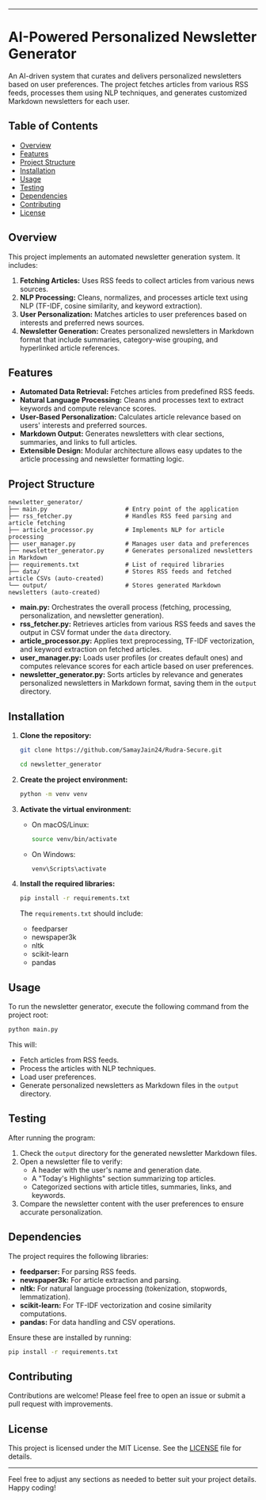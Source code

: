 
---

# AI-Powered Personalized Newsletter Generator

An AI-driven system that curates and delivers personalized newsletters based on user preferences. The project fetches articles from various RSS feeds, processes them using NLP techniques, and generates customized Markdown newsletters for each user.

## Table of Contents

- [Overview](#overview)
- [Features](#features)
- [Project Structure](#project-structure)
- [Installation](#installation)
- [Usage](#usage)
- [Testing](#testing)
- [Dependencies](#dependencies)
- [Contributing](#contributing)
- [License](#license)

## Overview

This project implements an automated newsletter generation system. It includes:

1. **Fetching Articles:** Uses RSS feeds to collect articles from various news sources.
2. **NLP Processing:** Cleans, normalizes, and processes article text using NLP (TF-IDF, cosine similarity, and keyword extraction).
3. **User Personalization:** Matches articles to user preferences based on interests and preferred news sources.
4. **Newsletter Generation:** Creates personalized newsletters in Markdown format that include summaries, category-wise grouping, and hyperlinked article references.

## Features

- **Automated Data Retrieval:** Fetches articles from predefined RSS feeds.
- **Natural Language Processing:** Cleans and processes text to extract keywords and compute relevance scores.
- **User-Based Personalization:** Calculates article relevance based on users' interests and preferred sources.
- **Markdown Output:** Generates newsletters with clear sections, summaries, and links to full articles.
- **Extensible Design:** Modular architecture allows easy updates to the article processing and newsletter formatting logic.

## Project Structure

```
newsletter_generator/
├── main.py                      # Entry point of the application
├── rss_fetcher.py               # Handles RSS feed parsing and article fetching
├── article_processor.py         # Implements NLP for article processing
├── user_manager.py              # Manages user data and preferences
├── newsletter_generator.py      # Generates personalized newsletters in Markdown
├── requirements.txt             # List of required libraries
├── data/                        # Stores RSS feeds and fetched article CSVs (auto-created)
└── output/                      # Stores generated Markdown newsletters (auto-created)
```

- **main.py:** Orchestrates the overall process (fetching, processing, personalization, and newsletter generation).
- **rss_fetcher.py:** Retrieves articles from various RSS feeds and saves the output in CSV format under the `data` directory.
- **article_processor.py:** Applies text preprocessing, TF-IDF vectorization, and keyword extraction on fetched articles.
- **user_manager.py:** Loads user profiles (or creates default ones) and computes relevance scores for each article based on user preferences.
- **newsletter_generator.py:** Sorts articles by relevance and generates personalized newsletters in Markdown format, saving them in the `output` directory.

## Installation

1. **Clone the repository:**

   ```bash
   git clone https://github.com/SamayJain24/Rudra-Secure.git
   
   cd newsletter_generator
   ```

2. **Create the project environment:**

   ```bash
   python -m venv venv
   ```

3. **Activate the virtual environment:**

   - On macOS/Linux:
     ```bash
     source venv/bin/activate
     ```
   - On Windows:
     ```bash
     venv\Scripts\activate
     ```

4. **Install the required libraries:**

   ```bash
   pip install -r requirements.txt
   ```

   The `requirements.txt` should include:
   - feedparser
   - newspaper3k
   - nltk
   - scikit-learn
   - pandas

## Usage

To run the newsletter generator, execute the following command from the project root:

```bash
python main.py
```

This will:
- Fetch articles from RSS feeds.
- Process the articles with NLP techniques.
- Load user preferences.
- Generate personalized newsletters as Markdown files in the `output` directory.

## Testing

After running the program:
1. Check the `output` directory for the generated newsletter Markdown files.
2. Open a newsletter file to verify:
   - A header with the user's name and generation date.
   - A "Today's Highlights" section summarizing top articles.
   - Categorized sections with article titles, summaries, links, and keywords.
3. Compare the newsletter content with the user preferences to ensure accurate personalization.

## Dependencies

The project requires the following libraries:

- **feedparser:** For parsing RSS feeds.
- **newspaper3k:** For article extraction and parsing.
- **nltk:** For natural language processing (tokenization, stopwords, lemmatization).
- **scikit-learn:** For TF-IDF vectorization and cosine similarity computations.
- **pandas:** For data handling and CSV operations.

Ensure these are installed by running:

```bash
pip install -r requirements.txt
```

## Contributing

Contributions are welcome! Please feel free to open an issue or submit a pull request with improvements.

## License

This project is licensed under the MIT License. See the [LICENSE](LICENSE) file for details.

---

Feel free to adjust any sections as needed to better suit your project details. Happy coding!
